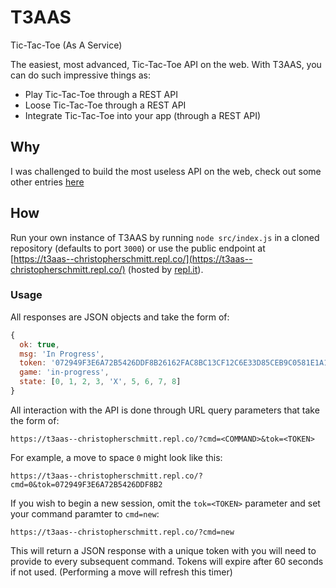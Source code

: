 # T3AAS
Tic-Tac-Toe (As A Service)

The easiest, most advanced, Tic-Tac-Toe API on the web.
With T3AAS, you can do such impressive things as:
  * Play Tic-Tac-Toe through a REST API
  * Loose Tic-Tac-Toe through a REST API
  * Integrate Tic-Tac-Toe into your app (through a REST API)

## Why
I was challenged to build the most useless API on the web, check out some other entries [here](https://hackclub.com/challenge/)

## How
Run your own instance of T3AAS by running `node src/index.js` in a cloned repository (defaults to port `3000`) or use the public endpoint at [https://t3aas--christopherschmitt.repl.co/](https://t3aas--christopherschmitt.repl.co/) (hosted by [repl.it](https://repl.it/)).

### Usage
All responses are JSON objects and take the form of:
```JavaScript
{
  ok: true,
  msg: 'In Progress',
  token: '072949F3E6A72B5426DDF8B26162FAC8BC13CF12C6E33D85CEB9C0581E1A1F9A',
  game: 'in-progress',
  state: [0, 1, 2, 3, 'X', 5, 6, 7, 8]
}
```
All interaction with the API is done through URL query parameters that take the form of:

`https://t3aas--christopherschmitt.repl.co/?cmd=<COMMAND>&tok=<TOKEN>`

For example, a move to space `0` might look like this:

`https://t3aas--christopherschmitt.repl.co/?cmd=0&tok=072949F3E6A72B5426DDF8B2`

If you wish to begin a new session, omit the `tok=<TOKEN>` parameter and set your command paramter to `cmd=new`:

`https://t3aas--christopherschmitt.repl.co/?cmd=new`

This will return a JSON response with a unique token with you will need to provide to every subsequent command.  Tokens will expire after 60 seconds if not used. (Performing a move will refresh this timer)
